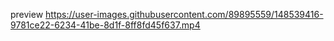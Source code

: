 preview
https://user-images.githubusercontent.com/89895559/148539416-9781ce22-6234-41be-8d1f-8ff8fd45f637.mp4
